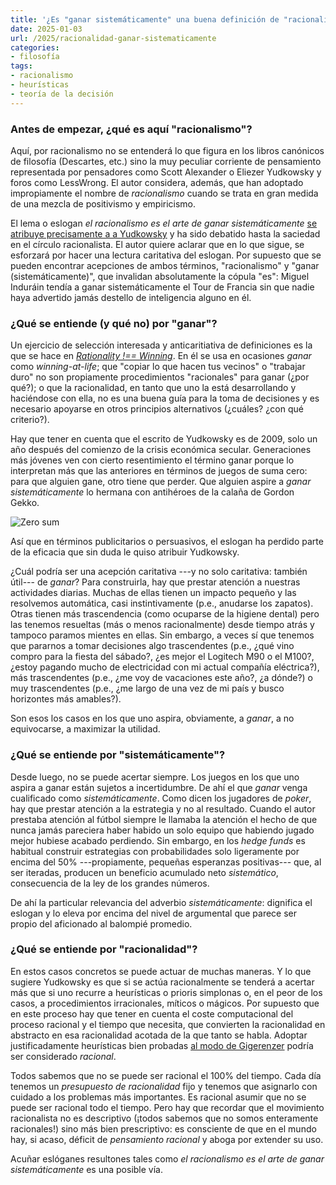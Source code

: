 ```yaml
---
title: '¿Es "ganar sistemáticamente" una buena definición de "racionalismo"?'
date: 2025-01-03
url: /2025/racionalidad-ganar-sistematicamente
categories:
- filosofía
tags:
- racionalismo
- heurísticas
- teoría de la decisión
---
```


### Antes de empezar, ¿qué es aquí "racionalismo"?

Aquí, por racionalismo no se entenderá lo que figura en los libros canónicos de filosofía (Descartes, etc.) sino la muy peculiar corriente de pensamiento representada por pensadores como Scott Alexander o Eliezer Yudkowsky y foros como LessWrong. El autor considera, además, que han adoptado impropiamente el nombre de _racionalismo_ cuando se trata en gran medida de una mezcla de positivismo y empiricismo.

El lema o eslogan _el racionalismo es el arte de ganar sistemáticamente_ [se atribuye precisamente a a Yudkowsky](https://www.lesswrong.com/posts/4ARtkT3EYox3THYjF/rationality-is-systematized-winning) y ha sido debatido hasta la saciedad en el círculo racionalista. El autor quiere aclarar que en lo que sigue, se esforzará por hacer una lectura caritativa del eslogan. Por supuesto que se pueden encontrar acepciones de ambos términos, "racionalismo" y "ganar (sistemáticamente)", que invalidan absolutamente la cópula "es": Miguel Induráin tendía a ganar sistemáticamente el Tour de Francia sin que nadie haya advertido jamás destello de inteligencia alguno en él.


### ¿Qué se entiende (y qué no) por "ganar"?

Un ejercicio de selección interesada y anticaritiativa de definiciones es la que se hace en [_Rationality !== Winning_](https://www.lesswrong.com/posts/3GSRhtrs2adzpXcbY/rationality-winning). En él se usa en ocasiones _ganar_ como _winning-at-life_; que "copiar lo que hacen tus vecinos" o "trabajar duro" no son propiamente procedimientos "racionales" para ganar (¿por qué?); o que la racionalidad, en tanto que uno la está desarrollando y haciéndose con ella, no es una buena guía para la toma de decisiones y es necesario apoyarse en otros principios alternativos (¿cuáles? ¿con qué criterio?).

Hay que tener en cuenta que el escrito de Yudkowsky es de 2009, solo un año después del comienzo de la crisis económica secular. Generaciones más jóvenes ven con cierto resentimiento el término ganar porque lo interpretan más que las anteriores en términos de juegos de suma cero: para que alguien gane, otro tiene que perder. Que alguien aspire a _ganar sistemáticamente_ lo hermana con antihéroes de la calaña de Gordon Gekko.

![Zero sum](/images/zero_sum.avif#center)

Así que en términos publicitarios o persuasivos, el eslogan ha perdido parte de la eficacia que sin duda le quiso atribuir Yudkowsky.

¿Cuál podría ser una acepción caritativa ---y no solo caritativa: también útil--- de _ganar_? Para construirla, hay que prestar atención a nuestras actividades diarias. Muchas de ellas tienen un impacto pequeño y las resolvemos automática, casi instintivamente (p.e., anudarse los zapatos). Otras tienen más trascendencia (como ocuparse de la higiene dental) pero las tenemos resueltas (más o menos racionalmente) desde tiempo atrás y tampoco paramos mientes en ellas. Sin embargo, a veces sí que tenemos que pararnos a tomar decisiones algo trascendentes (p.e., ¿qué vino compro para la fiesta del sábado?, ¿es mejor el Logitech M90 o el M100?, ¿estoy pagando mucho de electricidad con mi actual compañía eléctrica?), más trascendentes (p.e., ¿me voy de vacaciones este año?, ¿a dónde?) o muy trascendentes (p.e., ¿me largo de una vez de mi país y busco horizontes más amables?).

Son esos los casos en los que uno aspira, obviamente, a _ganar_, a no equivocarse, a maximizar la utilidad.

### ¿Qué se entiende por "sistemáticamente"?

Desde luego, no se puede acertar siempre. Los juegos en los que uno aspira a ganar están sujetos a incertidumbre. De ahí el que _ganar_ venga cualificado como _sistemáticamente_. Como dicen los jugadores de _poker_, hay que prestar atención a la estrategia y no al resultado. Cuando el autor prestaba atención al fútbol siempre le llamaba la atención el hecho de que nunca jamás pareciera haber habido un solo equipo que habiendo jugado mejor hubiese acabado perdiendo. Sin embargo, en los _hedge funds_ es habitual construir estrategias con probabilidades solo ligeramente por encima del 50% ---propiamente, pequeñas esperanzas positivas--- que, al ser iteradas, producen un beneficio acumulado neto _sistemático_, consecuencia de la ley de los grandes números.

De ahí la particular relevancia del adverbio _sistemáticamente_: dignifica el eslogan y lo eleva por encima del nivel de argumental que parece ser propio del aficionado al balompié promedio.

### ¿Qué se entiende por "racionalidad"?

En estos casos concretos se puede actuar de muchas maneras. Y lo que sugiere Yudkowsky es que si se actúa racionalmente se tenderá a acertar más que si uno recurre a heurísticas o prioris simplonas o, en el peor de los casos, a procedimientos irracionales, míticos o mágicos. Por supuesto que en este proceso hay que tener en cuenta el coste computacional del proceso racional y el tiempo que necesita, que convierten la racionalidad en abstracto en esa racionalidad acotada de la que tanto se habla. Adoptar justificadamente heurísticas bien probadas [al modo de Gigerenzer](/2022/evaluacion-heuristicas/) podría ser considerado _racional_.

Todos sabemos que no se puede ser racional el 100% del tiempo. Cada día tenemos un _presupuesto de racionalidad_ fijo y tenemos que asignarlo con cuidado a los problemas más importantes. Es racional asumir que no se puede ser racional todo el tiempo. Pero hay que recordar que el movimiento racionalista no es descriptivo (¡todos sabemos que no somos enteramente racionales!) sino más bien prescriptivo: es consciente de que en el mundo hay, si acaso, déficit de _pensamiento racional_ y aboga por extender su uso.

Acuñar eslóganes resultones tales como _el racionalismo es el arte de ganar sistemáticamente_ es una posible vía.

